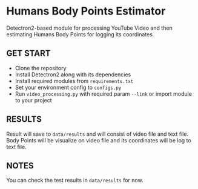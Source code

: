 Humans Body Points Estimator
====================

Detectron2-based module for processing YouTube Video and then estimating Humans Body Points for logging its coordinates.  

GET START
------------

- Clone the repository
- Install Detectron2 along with its dependencies
- Install required modules from `requirements.txt`
- Set your environment config to `configs.py`
- Run `video_processing.py` with required param `--link` or import module to your project

RESULTS
--------------

Result will save to `data/results` and will consist of video file and text file. 
Body Points will be visualize on video file and its coordinates will be log to text file.

NOTES
--------------

You can check the test results in `data/results` for now.
